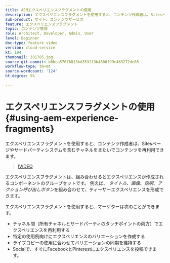 ```yaml
---
title: AEMエクスペリエンスフラグメントの使用
description: エクスペリエンスフラグメントを使用すると、コンテンツ作成者は、Sitesページやサードパーティシステムを含むチャネルをまたいでコンテンツを再利用できます。
sub-product: サイト、コンテンツサービス
feature: エクスペリエンスフラグメント
topic: コンテンツ管理
role: Architect, Developer, Admin, User
level: Beginner
doc-type: feature video
version: cloud-service
kt: 194
thumbnail: 331785.jpg
source-git-commit: b0bca57676813bd353213b4808f99c463272de85
workflow-type: tm+mt
source-wordcount: '124'
ht-degree: 5%

---
```



# エクスペリエンスフラグメントの使用 {#using-aem-experience-fragments}

エクスペリエンスフラグメントを使用すると、コンテンツ作成者は、Sitesページやサードパーティシステムを含むチャネルをまたいでコンテンツを再利用できます。

>[!VIDEO](https://video.tv.adobe.com/v/331785/?quality=12&learn=on)

エクスペリエンスフラグメントは、組み合わせるとエクスペリエンスが作成されるコンポーネントのグループセットです。 例えば、 *タイトル*、*画像*、*説明*、*アクション呼び出しボタン*&#x200B;を組み合わせて、ティーザーエクスペリエンスを形成できます。

エクスペリエンスフラグメントを使用すると、マーケターは次のことができます。

* チャネル間（所有チャネルとサードパーティのタッチポイントの両方）でエクスペリエンスを再利用する
* 特定の使用例向けにエクスペリエンスのバリエーションを作成する
* ライブコピーの使用に合わせてバリエーションの同期を維持する
* Socialで、すぐにFacebookとPinterestにエクスペリエンスを投稿できます。
